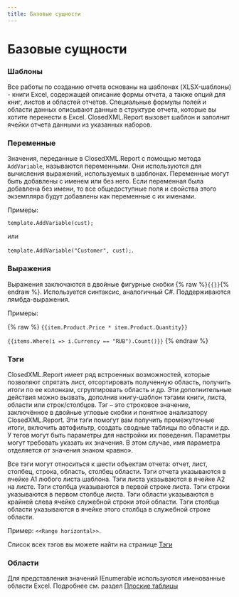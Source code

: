 ```yaml
---
title: Базовые сущности
---
```


# Базовые сущности

### Шаблоны
Все работы по созданию отчета основаны на шаблонах (XLSX-шаблоны) - книги Excel, содержащей описание формы отчета, а также опций для книг, листов и областей отчетов. Специальные формулы полей и области данных описывают данные в структуре отчета, которые вы хотите перенести в Excel. ClosedXML.Report вызовет шаблон и заполнит ячейки отчета данными из указанных наборов.

### Переменные
Значения, переданные в ClosedXML.Report с помощью метода `AddVariable`, называются переменными. Они используются для вычисления выражений, используемых в шаблонах. Переменные могут быть добавлены с именем или без него. Если переменная была добавлена без имени, то все общедоступные поля и свойства этого экземпляра будут добавлены как переменные с их именами. 

Примеры:

`template.AddVariable(cust);` 

или

`template.AddVariable("Customer", cust);`. 


### Выражения 
Выражения заключаются в двойные фигурные скобки {% raw %}`{{}}`{% endraw %}. Используется синтаксис, аналогичный C#. Поддерживаются лямбда-выражения.

Примеры: 

{% raw %}
`{{item.Product.Price * item.Product.Quantity}}`

`{{items.Where(i => i.Currency == "RUB").Count()}}`
{% endraw %}

### Тэги
ClosedXML.Report имеет ряд встроенных возможностей, которые позволяют спрятать лист, отсортировать полученную область, получить итоги по ее колонкам, сгруппировать область и др. Эти дополнительные действия можно вызвать, дополнив книгу-шаблон тэгами книги, листа, области или строк/столбцов. Тэг – это строковое значение, заключённое в двойные угловые скобки и понятное анализатору ClosedXML.Report. Эти тэги помогут вам получить промежуточные итоги, включить автофильтр, создать сводные таблицы по области и др. У тегов могут быть параметры для настройки их поведения. Параметры могут требовать указать их значения. В этом случае, имя параметра отделяется от значения знаком «равно».

Все тэги могут относиться к шести объектам отчета: отчет, лист, столбец, строка, область, столбец области. Тэги отчета указываются в ячейке A1 любого листа шаблона. Тэги листа указываются в ячейке A2 на листе. Тэги столбца указываются в первой строке листа. Тэги строки указываются в первом столбце листа. Тэги области указываются в крайней слева ячейке служебной строки этой области. Тэги столбца области указываются в ячейке этого столбца в служебной строке области. 

Пример: `<<Range horizontal>>`.

Список всех тэгов вы можете найти на странице [Тэги](More-options)

### Области
Для представления значений IEnumerable используются именованные области Excel. Подробнее см. раздел [Плоские таблицы](Flat-tables)

